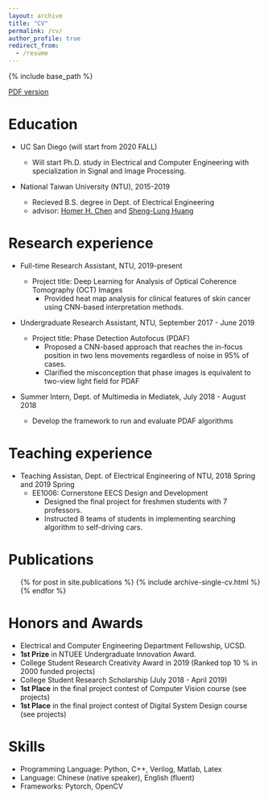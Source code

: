 ```yaml
---
layout: archive
title: "CV"
permalink: /cv/
author_profile: true
redirect_from:
  - /resume
---
```


{% include base_path %}

[PDF version](http://JerryHoTaiwan.github.io/files/CV_Chi_Jui_Ho_UCSD_202009.pdf) <br/>

Education
======
* UC San Diego (will start from 2020 FALL)
  * Will start Ph.D. study in Electrical and Computer Engineering with specialization in Signal and Image Processing.

* National Taiwan University (NTU), 2015-2019
  * Recieved B.S. degree in Dept. of Electrical Engineering
  * advisor: [Homer H. Chen](http://xdn41o56.ee.ntu.edu.tw/project.php) and [Sheng-Lung Huang](http://gipo.ntu.edu.tw/p4disquisition-detail.php?sn=19)
  
Research experience
======
* Full-time Research Assistant, NTU, 2019-present
  * Project title: Deep Learning for Analysis of Optical Coherence Tomography (OCT) Images
    * Provided heat map analysis for clinical features of skin cancer using CNN-based interpretation methods.

* Undergraduate Research Assistant, NTU, September 2017 - June 2019
  * Project title: Phase Detection Autofocus (PDAF)
    * Proposed a CNN-based approach that reaches the in-focus position in two lens movements regardless of noise in 95% of cases.
    * Clarified the misconception that phase images is equivalent to two-view light field for PDAF

* Summer Intern, Dept. of Multimedia in Mediatek, July 2018 - August 2018
  * Develop the framework to run and evaluate PDAF algorithms

Teaching experience
======
* Teaching Assistan, Dept. of Electrical Engineering of NTU, 2018 Spring and 2019 Spring
  * EE1006: Cornerstone EECS Design and Development
    * Designed the final project for freshmen students with 7 professors.
    * Instructed 8 teams of students in implementing searching algorithm to self-driving cars.

Publications
======
  <ul>{% for post in site.publications %}
    {% include archive-single-cv.html %}
  {% endfor %}</ul>

Honors and Awards
======
* Electrical and Computer Engineering Department Fellowship, UCSD.
* **1st Prize** in NTUEE Undergraduate Innovation Award.
* College Student Research Creativity Award in 2019 (Ranked top 10 % in 2000 funded projects)
* College Student Research Scholarship (July 2018 - April 2019)
* **1st Place** in the final project contest of Computer Vision course (see projects)
* **1st Place** in the final project contest of Digital System Design course (see projects)

Skills
======
* Programming Language: Python, C++, Verilog, Matlab, Latex
* Language: Chinese (native speaker), English (fluent)
* Frameworks: Pytorch, OpenCV

  
